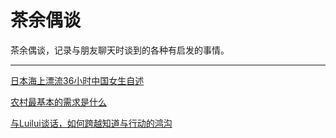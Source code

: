 # 茶余偶谈

茶余偶谈，记录与朋友聊天时谈到的各种有启发的事情。

----

[日本海上漂流36小时中国女生自述](./%E6%97%A5%E6%9C%AC%E6%B5%B7%E4%B8%8A%E6%BC%82%E6%B5%8136%E5%B0%8F%E6%97%B6%E4%B8%AD%E5%9B%BD%E5%A5%B3%E7%94%9F%E8%87%AA%E8%BF%B0.md)

[农村最基本的需求是什么](./%E5%86%9C%E6%9D%91%E6%9C%80%E5%9F%BA%E6%9C%AC%E7%9A%84%E9%9C%80%E6%B1%82%E6%98%AF%E4%BB%80%E4%B9%88.md)

[与Luilui谈话，如何跨越知道与行动的鸿沟](./%E4%B8%8ELuilui%E8%B0%88%E8%AF%9D%EF%BC%8C%E5%A6%82%E4%BD%95%E8%B7%A8%E8%B6%8A%E7%9F%A5%E9%81%93%E4%B8%8E%E8%A1%8C%E5%8A%A8%E7%9A%84%E9%B8%BF%E6%B2%9F.md)